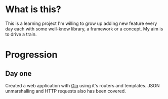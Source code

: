 # What is this?

This is a learning project I'm willing to grow up adding new feature every day each with some well-know library, a framework or a concept. My aim is to drive a train.

# Progression

## Day one

Created a web application with [Gin](https://github.com/gin-gonic/gin) using it's routers and templates. JSON unmarshalling and HTTP requests also has been covered.
